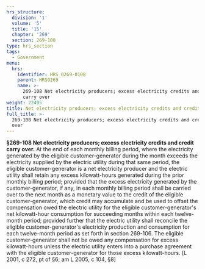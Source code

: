 ```yaml
---
hrs_structure:
  division: '1'
  volume: '5'
  title: '15'
  chapter: '269'
  section: 269-108
type: hrs_section
tags:
  - Government
menu:
  hrs:
    identifier: HRS_0269-0108
    parent: HRS0269
    name: >-
      269-108 Net electricity producers; excess electricity credits and credit
      carry over
weight: 22495
title: Net electricity producers; excess electricity credits and credit carry over
full_title: >-
  269-108 Net electricity producers; excess electricity credits and credit carry
  over
---
```

**§269-108 Net electricity producers; excess electricity credits and credit carry over.** At the end of each monthly billing period, where the electricity generated by the eligible customer-generator during the month exceeds the electricity supplied by the electric utility during that same period, the eligible customer-generator is a net electricity producer and the electric utility shall retain any excess kilowatt-hours generated during the prior monthly billing period; provided that the excess electricity generated by the customer-generator, if any, in each monthly billing period shall be carried over to the next month as a monetary value to the credit of the eligible customer-generator, which credit may accumulate and be used to offset the compensation owed the electric utility for the eligible customer-generator's net kilowatt-hour consumption for succeeding months within each twelve-month period; provided further that the electric utility shall reconcile the eligible customer-generator's electricity production and consumption for each twelve-month period as set forth in section 269-106\. The eligible customer-generator shall not be owed any compensation for excess kilowatt-hours unless the electric utility enters into a purchase agreement with the eligible customer-generator for those excess kilowatt-hours. [L 2001, c 272, pt of §6; am L 2005, c 104, §8]
